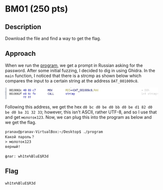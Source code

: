 # BM01 (250 pts)

## Description
Download the file and find a way to get the flag.

## Approach
When we run the [program](bm01.zip), we get a prompt in Russian asking for the password. After some initial fuzzing, I decided to dig in using Ghidra. In the `main` function, I noticed that there is a strcmp as shown below which compares the input to a certain string at the address `DAT_001009c8`. 

![](strcmp.jpg)

Following this address, we get the hex `d0 bc d0 be d0 bb d0 be d1 82 d0 be d0 ba 31 32 33`; however, this isn't ASCII, rather UTF-8, and so I use that and get `молоток123`. Now, we can plug this into the program as below and we get the flag. 
```
pranav@pranav-VirtualBox:~/Desktop$ ./program
Какой пароль？
> молоток123
верный!

флаг: wh1te%BluE$R3d
```
## Flag
`wh1te%BluE$R3d`
